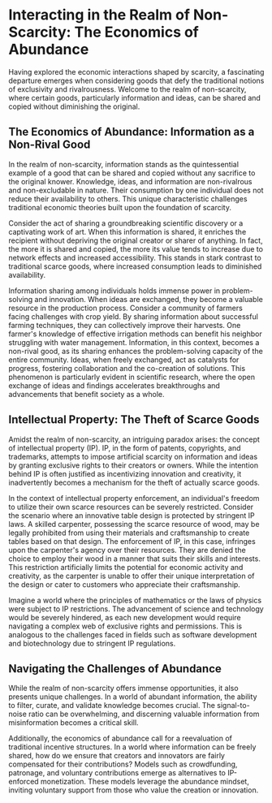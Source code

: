 # Interacting in the Realm of Non-Scarcity: The Economics of Abundance

Having explored the economic interactions shaped by scarcity, a fascinating departure emerges when considering goods that defy the traditional notions of exclusivity and rivalrousness. Welcome to the realm of non-scarcity, where certain goods, particularly information and ideas, can be shared and copied without diminishing the original. 

## The Economics of Abundance: Information as a Non-Rival Good

In the realm of non-scarcity, information stands as the quintessential example of a good that can be shared and copied without any sacrifice to the original knower. Knowledge, ideas, and information are non-rivalrous and non-excludable in nature. Their consumption by one individual does not reduce their availability to others. This unique characteristic challenges traditional economic theories built upon the foundation of scarcity.

Consider the act of sharing a groundbreaking scientific discovery or a captivating work of art. When this information is shared, it enriches the recipient without depriving the original creator or sharer of anything. In fact, the more it is shared and copied, the more its value tends to increase due to network effects and increased accessibility. This stands in stark contrast to traditional scarce goods, where increased consumption leads to diminished availability.

Information sharing among individuals holds immense power in problem-solving and innovation. When ideas are exchanged, they become a valuable resource in the production process. Consider a community of farmers facing challenges with crop yield. By sharing information about successful farming techniques, they can collectively improve their harvests. One farmer's knowledge of effective irrigation methods can benefit his neighbor struggling with water management. Information, in this context, becomes a non-rival good, as its sharing enhances the problem-solving capacity of the entire community. Ideas, when freely exchanged, act as catalysts for progress, fostering collaboration and the co-creation of solutions. This phenomenon is particularly evident in scientific research, where the open exchange of ideas and findings accelerates breakthroughs and advancements that benefit society as a whole.


## Intellectual Property: The Theft of Scarce Goods

Amidst the realm of non-scarcity, an intriguing paradox arises: the concept of intellectual property (IP). IP, in the form of patents, copyrights, and trademarks, attempts to impose artificial scarcity on information and ideas by granting exclusive rights to their creators or owners. While the intention behind IP is often justified as incentivizing innovation and creativity, it inadvertently becomes a mechanism for the theft of actually scarce goods.

In the context of intellectual property enforcement, an individual's freedom to utilize their own scarce resources can be severely restricted. Consider the scenario where an innovative table design is protected by stringent IP laws. A skilled carpenter, possessing the scarce resource of wood, may be legally prohibited from using their materials and craftsmanship to create tables based on that design. The enforcement of IP, in this case, infringes upon the carpenter's agency over their resources. They are denied the choice to employ their wood in a manner that suits their skills and interests. This restriction artificially limits the potential for economic activity and creativity, as the carpenter is unable to offer their unique interpretation of the design or cater to customers who appreciate their craftsmanship.

Imagine a world where the principles of mathematics or the laws of physics were subject to IP restrictions. The advancement of science and technology would be severely hindered, as each new development would require navigating a complex web of exclusive rights and permissions. This is analogous to the challenges faced in fields such as software development and biotechnology due to stringent IP regulations.

## Navigating the Challenges of Abundance

While the realm of non-scarcity offers immense opportunities, it also presents unique challenges. In a world of abundant information, the ability to filter, curate, and validate knowledge becomes crucial. The signal-to-noise ratio can be overwhelming, and discerning valuable information from misinformation becomes a critical skill.

Additionally, the economics of abundance call for a reevaluation of traditional incentive structures. In a world where information can be freely shared, how do we ensure that creators and innovators are fairly compensated for their contributions? Models such as crowdfunding, patronage, and voluntary contributions emerge as alternatives to IP-enforced monetization. These models leverage the abundance mindset, inviting voluntary support from those who value the creation or innovation.

